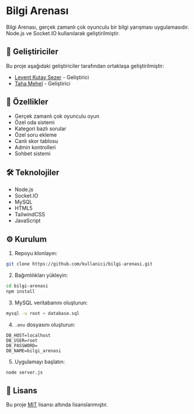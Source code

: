 # Bilgi Arenası

Bilgi Arenası, gerçek zamanlı çok oyunculu bir bilgi yarışması uygulamasıdır. Node.js ve Socket.IO kullanılarak geliştirilmiştir.

## 👥 Geliştiriciler

Bu proje aşağıdaki geliştiriciler tarafından ortaklaşa geliştirilmiştir:

- [Levent Kutay Sezer](https://github.com/kutibios) - Geliştirici
- [Taha Mehel](https://github.com/tahamhl) - Geliştirici

## 🚀 Özellikler

- Gerçek zamanlı çok oyunculu oyun
- Özel oda sistemi
- Kategori bazlı sorular
- Özel soru ekleme
- Canlı skor tablosu
- Admin kontrolleri
- Sohbet sistemi

## 🛠️ Teknolojiler

- Node.js
- Socket.IO
- MySQL
- HTML5
- TailwindCSS
- JavaScript

## ⚙️ Kurulum

1. Repoyu klonlayın:
```bash
git clone https://github.com/kullanici/bilgi-arenasi.git
```

2. Bağımlılıkları yükleyin:
```bash
cd bilgi-arenasi
npm install
```

3. MySQL veritabanını oluşturun:
```bash
mysql -u root < database.sql
```

4. `.env` dosyasını oluşturun:
```env
DB_HOST=localhost
DB_USER=root
DB_PASSWORD=
DB_NAME=bilgi_arenasi
```

5. Uygulamayı başlatın:
```bash
node server.js
```





## 📄 Lisans

Bu proje [MIT](LICENSE) lisansı altında lisanslanmıştır. 
